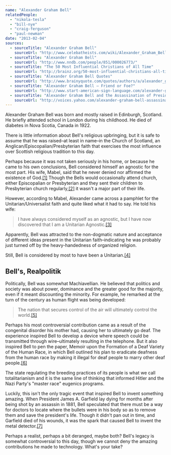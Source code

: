 ```yaml
---
name: "Alexander Graham Bell"
relatedPeople:
  - "nikola-tesla"
  - "bill-nye"
  - "craig-ferguson"
  - "paul-newman"
date: "2013-02-04"
sources:
  - sourceTitle: "Alexander Graham Bell"
    sourceUrl: "http://www.celebatheists.com/wiki/Alexander_Graham_Bell"
  - sourceTitle: "Alexander Graham Bell"
    sourceUrl: "http://www.nndb.com/people/851/000026773/"
  - sourceTitle: "The 50 Most Influential Christians of All Time"
    sourceUrl: "http://brainz.org/50-most-influential-christians-all-time/"
  - sourceTitle: "Alexander Graham Bell Quotes"
    sourceUrl: "http://www.brainyquote.com/quotes/authors/a/alexander_graham_bell.html"
  - sourceTitle: "Alexander Graham Bell – Friend or Foe?"
    sourceUrl: "http://www.start-american-sign-language.com/alexander-graham-bell.html"
  - sourceTitle: "Alexander Graham Bell and the Assassination of President James A. Garfield"
    sourceUrl: "http://voices.yahoo.com/alexander-graham-bell-assassination-president-15134.html?cat=37"
---
```


Alexander Graham Bell was born and mostly raised in Edinburgh, Scotland. He briefly attended school in London during his childhood. He died of diabetes in Nova Scotia, Canada in 1922.

There is little information about Bell's religious upbringing, but it is safe to assume that he was raised–at least in name–in the Church of Scotland, an Anglican/Episcopalian/Presbyterian faith that exercises the most influence over Scottish religious tradition to this day.

Perhaps because it was not taken seriously in his home, or because he came to his own conclusions, Bell considered himself an agnostic for the most part. His wife, Mabel, said that he never denied nor affirmed the existence of God.<a class="source-citation" href="#http://www.celebatheists.com/wiki/Alexander_Graham_Bell" title="Alexander Graham Bell">[1]</a> Though the Bells would occasionally attend church, either Episcopalian or Presbyterian and they sent their children to Presbyterian church regularly,<a class="source-citation" href="#http://www.celebatheists.com/wiki/Alexander_Graham_Bell" title="Alexander Graham Bell">[2]</a> it wasn't a major part of their life.

However, according to Mabel, Alexander came across a pamphlet for the Unitarian/Universalist faith and quite liked what it had to say. He told his wife:

>I have always considered myself as an agnostic, but I have now discovered that I am a Unitarian Agnostic.<a class="source-citation" href="#http://www.nndb.com/people/851/000026773/" title="Alexander Graham Bell">[3]</a>

Apparently, Bell was attracted to the non-dogmatic nature and acceptance of different ideas present in the Unitarian faith–indicating he was probably just turned off by the heavy-handedness of organized religion.

Still, Bell is considered by most to have been a Unitarian.<a class="source-citation" href="#http://brainz.org/50-most-influential-christians-all-time/" title="The 50 Most Influential Christians of All Time">[4]</a>

## Bell's, Realpolitik

Politically, Bell was somewhat Machiavellian. He believed that politics and society was about power, dominance and the greater good for the majority, even if it meant discounting the minority. For example, he remarked at the turn of the century as human flight was being developed:

>The nation that secures control of the air will ultimately control the world.<a class="source-citation" href="#http://www.brainyquote.com/quotes/authors/a/alexander_graham_bell.html" title="Alexander Graham Bell Quotes">[5]</a>

Perhaps his most controversial contribution came as a result of the congenital disorder his mother had, causing her to ultimately go deaf. The experience inspired Bell to develop a device where speech could be transmitted through wire–ultimately resulting in the telephone. But it also inspired Bell to pen the paper, Memoir upon the Formation of a Deaf Variety of the Human Race, in which Bell outlined his plan to eradicate deafness from the human race by making it illegal for deaf people to marry other deaf people.<a class="source-citation" href="#http://www.start-american-sign-language.com/alexander-graham-bell.html" title="Alexander Graham Bell – Friend or Foe?">[6]</a>

The state regulating the breeding practices of its people is what we call totalitarianism and it is the same line of thinking that informed Hitler and the Nazi Party's "master race" eugenics programs.

Luckily, this isn't the only tragic event that inspired Bell to invent something amazing. When President James A. Garfield lay dying for months after being shot by an assassin in 1881, Bell speculated that there must be a way for doctors to locate where the bullets were in his body so as to remove them and save the president's life. Though it didn't pan out in time, and Garfield died of his wounds, it was the spark that caused Bell to invent the metal detector.<a class="source-citation" href="#http://voices.yahoo.com/alexander-graham-bell-assassination-president-15134.html?cat=37" title="Alexander Graham Bell and the Assassination of President James A. Garfield">[7]</a>

Perhaps a realist, perhaps a bit deranged, maybe both? Bell's legacy is somewhat controversial to this day, though we cannot deny the amazing contributions he made to technology. What's your take?